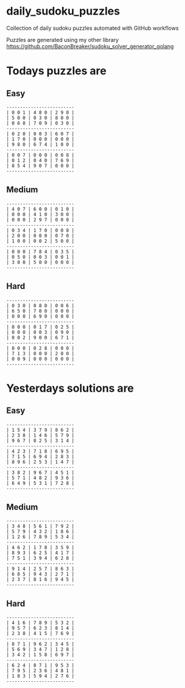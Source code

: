 
# daily_sudoku_puzzles 

Collection of daily sudoku puzzles automated with GitHub workflows 

Puzzles are generated using my other library https://github.com/BaconBreaker/sudoku_solver_generator_golang 
 

# Todays puzzles are 

## Easy 

```
-------------------------
| 0 0 1 | 4 8 0 | 2 9 0 | 
| 5 0 0 | 0 3 0 | 8 0 0 | 
| 0 6 8 | 7 0 9 | 0 3 0 | 
-------------------------
| 0 2 0 | 0 0 3 | 6 0 7 | 
| 1 7 0 | 0 0 0 | 0 0 0 | 
| 9 8 0 | 6 7 4 | 1 0 0 | 
-------------------------
| 0 0 7 | 0 0 0 | 0 0 8 | 
| 0 1 2 | 0 4 0 | 7 6 9 | 
| 8 5 4 | 9 0 7 | 0 0 0 | 
-------------------------
```
## Medium 

```
-------------------------
| 4 0 7 | 6 0 0 | 0 1 0 | 
| 0 0 0 | 4 1 0 | 3 0 0 | 
| 0 0 0 | 2 9 7 | 0 0 0 | 
-------------------------
| 0 3 4 | 1 7 0 | 0 0 8 | 
| 2 0 0 | 0 0 0 | 0 7 0 | 
| 1 0 0 | 0 0 2 | 5 0 0 | 
-------------------------
| 0 0 0 | 7 8 4 | 0 3 5 | 
| 0 5 0 | 0 0 3 | 0 0 1 | 
| 3 0 0 | 5 0 0 | 0 0 0 | 
-------------------------
```
## Hard 

```
-------------------------
| 0 3 0 | 0 8 0 | 0 0 6 | 
| 6 5 0 | 7 0 0 | 0 0 0 | 
| 0 0 0 | 6 9 0 | 0 0 0 | 
-------------------------
| 0 0 0 | 0 1 7 | 0 2 5 | 
| 0 0 0 | 0 0 3 | 0 9 0 | 
| 0 0 2 | 9 0 0 | 6 7 1 | 
-------------------------
| 0 0 0 | 0 2 8 | 0 0 0 | 
| 7 1 3 | 0 0 0 | 2 0 0 | 
| 0 0 9 | 0 0 0 | 0 0 0 | 
-------------------------
```
# Yesterdays solutions are 

## Easy 

```
-------------------------
| 1 5 4 | 3 7 9 | 8 6 2 | 
| 2 3 8 | 1 4 6 | 5 7 9 | 
| 9 6 7 | 8 2 5 | 3 1 4 | 
-------------------------
| 4 2 3 | 7 1 8 | 6 9 5 | 
| 7 1 5 | 6 9 4 | 2 8 3 | 
| 8 9 6 | 2 5 3 | 1 4 7 | 
-------------------------
| 3 8 2 | 9 6 7 | 4 5 1 | 
| 5 7 1 | 4 8 2 | 9 3 6 | 
| 6 4 9 | 5 3 1 | 7 2 8 | 
-------------------------
```
## Medium 

```
-------------------------
| 3 4 8 | 5 6 1 | 7 9 2 | 
| 5 7 9 | 4 3 2 | 1 8 6 | 
| 1 2 6 | 7 8 9 | 5 3 4 | 
-------------------------
| 4 6 2 | 1 7 8 | 3 5 9 | 
| 8 9 3 | 6 2 5 | 4 1 7 | 
| 7 5 1 | 3 9 4 | 6 2 8 | 
-------------------------
| 9 1 4 | 2 5 7 | 8 6 3 | 
| 6 8 5 | 9 4 3 | 2 7 1 | 
| 2 3 7 | 8 1 6 | 9 4 5 | 
-------------------------
```
## Hard 

```
-------------------------
| 4 1 6 | 7 8 9 | 5 3 2 | 
| 9 5 7 | 6 2 3 | 8 1 4 | 
| 2 3 8 | 4 1 5 | 7 6 9 | 
-------------------------
| 8 7 1 | 9 6 2 | 3 4 5 | 
| 5 6 9 | 3 4 7 | 1 2 8 | 
| 3 4 2 | 1 5 8 | 6 9 7 | 
-------------------------
| 6 2 4 | 8 7 1 | 9 5 3 | 
| 7 9 5 | 2 3 6 | 4 8 1 | 
| 1 8 3 | 5 9 4 | 2 7 6 | 
-------------------------
```
